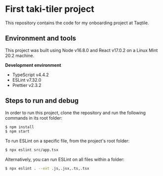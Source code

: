 # First taki-tiler project

This repository contains the code for my onboarding project at Taqtile.

## Environment and tools

This project was built using Node v16.8.0 and React v17.0.2 on a Linux Mint 20.2 machine.

__Development environment__
+ TypeScript v4.4.2
+ ESLint v7.32.0
+ Prettier v2.3.2

## Steps to run and debug

In order to run this project, clone the repository and run the following commands in its root folder:

```bash
$ npm install
$ npm start
```

To run ESLint on a specific file, from the project's root folder:

```bash
$ npx eslint src/app.tsx
```

Alternatively, you can run ESLint on all files within a folder:

```bash
$ npx eslint . --ext .js,.jsx,.ts,.tsx
```